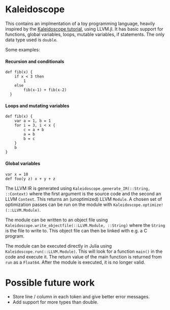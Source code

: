 # Kaleidoscope

This contains an implmentation of a toy programming language, heavily inspired by the [Kaleidoscope tutorial](https://llvm.org/docs/tutorial/), using LLVM.jl.
It has basic support for functions, global variables, loops, mutable variables, if statements. The only data type used is `double`.


Some examples:

#### Recursion and conditionals

```
def fib(x) {
    if x < 3 then
        1
    else
        fib(x-1) + fib(x-2)
  }
```

#### Loops and mutating variables
```
def fib(x) {
    var a = 1, b = 1
    for i = 3, i < x {
        c = a + b
        a = b
        b = c
    }
    b
}
```

#### Global variables

```
var x = 10
def foo(y z) x + y + z
```

The LLVM IR is generated using `Kaleidoscope.generate_IR(::String, ::Context)` where the first argument is the source code and the second an LLVM `Context`.
This returns an (unoptimized) LLVM `Module`. A chosen set of optimization passes can be run on the module with `Kaleidoscope.optimize!(::LLVM.Module)`.

The module can be written to an object file using `Kaleidoscope.write_objectfile(::LLVM.Module, ::String)` where the `String` is the file to write to.
This object file can then be linked with e.g. a C program.

The module can be executed directly in Julia using `Kaleidoscope.run(::LLVM.Module)`. This will look for a function `main()` in the code and execute it. The return value of the main function is returned from `run` as a `Float64`. After the module is executed, it is no longer valid.

# Possible future work

* Store line / column in each token and give better error messages.
* Add support for more types than double.
